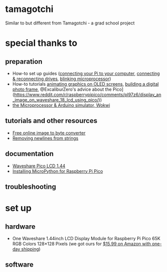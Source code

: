 # tamagotchi
Similar to but different from Tamagotchi - a grad school project

# special thanks to
## preparation
 - How-to set up guides ([connecting your Pi to your computer](https://apple.stackexchange.com/questions/60231/using-terminal-how-can-i-find-which-directory-is-my-usb-drive-mounted-in), [connecting & reconnecting drives](https://osxdaily.com/2013/05/13/mount-unmount-drives-from-the-command-line-in-mac-os-x/), [blinking microprocessor](https://www.peterzimon.com/raspberry-pi-pico-mac-c-blink/))
 - How-to tutorials [animating graphics on OLED screens](https://www.tomshardware.com/how-to/oled-display-raspberry-pi-pico), [building a digital photo frame](https://www.tomshardware.com/how-to/raspberry-pi-photo-frame), @ExcaliburZero's advice about the Pico](https://www.reddit.com/r/raspberrypipico/comments/pl97z6/display_an_image_on_waveshare_18_lcd_using_pico/))
 - [the Microprocessor & Arduino simulator, Wokwi](https://wokwi.com/projects/359558101922696193)

## tutorials and other resources
 - [Free online image to byte converter](https://mischianti.org/images-to-byte-array-online-converter-cpp-arduino/)
 - [Removing newlines from strings](https://24toolbox.com/newline-remover/)

## documentation  
 - [Waveshare Pico LCD 1.44](https://www.waveshare.com/wiki/Pico-LCD-1.44)
 - [Installing MicroPython for Raspberry Pi Pico](https://micropython.org/download/RPI_PICO/)
## troubleshooting


# set up
## hardware
 - One Waveshare 1.44inch LCD Display Module for Raspberry Pi Pico 65K RGB Colors 128×128 Pixels (we got ours for [$15.99 on Amazon with one-day shipping](https://www.amazon.com/dp/B0957NJP97/))
## software

